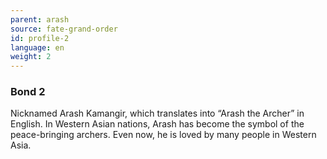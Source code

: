 ```yaml
---
parent: arash
source: fate-grand-order
id: profile-2
language: en
weight: 2
---
```


### Bond 2

Nicknamed Arash Kamangir, which translates into “Arash the Archer” in English.
In Western Asian nations, Arash has become the symbol of the peace-bringing archers.
Even now, he is loved by many people in Western Asia.
